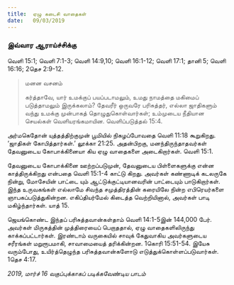 ```yaml
---
title:  ஏழு கடைசி வாதைகள்
date:   09/03/2019
---
```


### இவ்வார ஆராய்ச்சிக்கு 
வெளி 15:1; வெளி 7:1-3; வெளி 14:9,10; வெளி 16:1-12; வெளி 17:1; தானி 5; வெளி 16:16; 2தெச 2:9-12.

> <p>மனன வசனம்</p> 
> கர்த்தாவே, யார் உமக்குப் பயப்படாமலும், உமது நாமத்தை மகிமைப் படுத்தாமலும் இருக்கலாம்? தேவரீர் ஒருவரே பரிசுத்தர், எல்லா ஜாதிகளும் வந்து உமக்கு முன்பாகத் தொழுதுகொள்வார்கள்; உம்முடைய நீதியான செயல்கள் வெளியரங்கமாயின. வெளிப்படுத்தல் 15:4.

அர்மகெதோன் யுத்தத்திற்குமுன் பூமியில் நிகழப்போவதை வெளி 11:18 கூறுகிறது. ‘ஜாதிகள் கோபித்தார்கள்.’  லூக்கா 21:25.  அதன்பிறகு, மனந்திருந்தாதவர்கள் தேவனுடைய கோபாக்கினையா கிய ஏழு வாதைகளை அடைகிறார்கள். வெளி 15:1.

தேவனுடைய கோபாக்கினை ஊற்றப்படுமுன், தேவனுடைய பிள்ளைகளுக்கு என்ன காத்திருக்கிறது என்பதை வெளி 15:1-4 காட்டு கிறது.  அவர்கள் கண்ணாடிக் கடலருகே நின்று, மோசேயின் பாட்டை யும் ஆட்டுக்குட்டியானவரின் பாட்டையும் பாடுகிறார்கள்.  இந்த உருவகங்கள் எல்லாமே சிவந்த சமுத்திரத்தின் கரையிலே நின்ற எபிரெயர்களை ஞாபகப்படுத்துகின்றன.  எகிப்தியர்மேல் கிடைத்த வெற்றியினால், அவர்கள் பாடி மகிழ்ந்தார்கள். யாத் 15.

ஜெயங்கொண்ட இந்தப் பரிசுத்தவான்கள்தாம் வெளி 14:1-5இன் 144,000 பேர்.  அவர்கள் மிருகத்தின் முத்திரையைப் பெறாததால், ஏழு வாதைகளிலிருந்து காக்கப்பட்டார்கள். இரண்டாம் வருகையில் சாவுக் கேதுவாகிய அவர்களுடைய சரீரங்கள் மறுரூபமாகி, சாவாமையைத் தரிக்கின்றன. 1கொரி 15:51-54. இயேசு வரும்போது, உயிர்த்தெழுந்த பரிசுத்தவான்களோடு எடுத்துக்கொள்ளப்படுவார்கள். 1தெச 4:17.

_2019, மார்ச் 16  வகுப்புக்காகப் படிக்கவேண்டிய பாடம்_